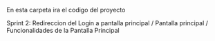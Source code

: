 En esta carpeta ira el codigo del proyecto 

Sprint 2:
Redireccion del Login a pantalla principal /
Pantalla principal /
Funcionalidades de la Pantalla Principal

